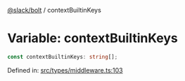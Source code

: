 [@slack/bolt](../index.md) / contextBuiltinKeys

# Variable: contextBuiltinKeys

```ts
const contextBuiltinKeys: string[];
```

Defined in: [src/types/middleware.ts:103](https://github.com/slackapi/bolt-js/blob/main/src/types/middleware.ts#L103)
